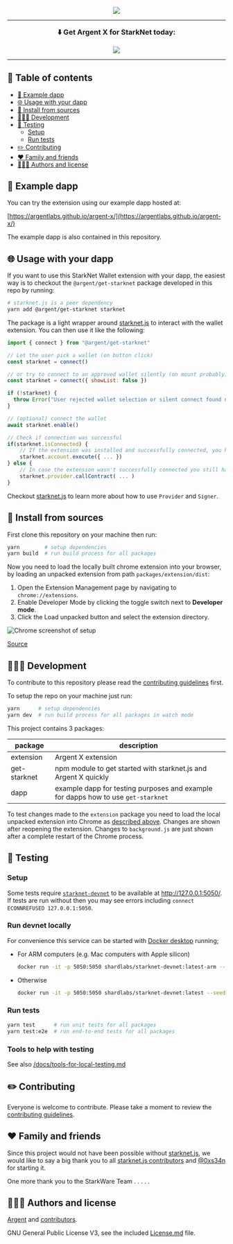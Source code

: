 <!-- logo -->
<p align="center">
  <img src="https://raw.githubusercontent.com/argentlabs/argent-x/HEAD/assets/readme-header.png">
</p>

---

<h3 align='center' style='margin: 1em;'>⬇️ Get <b>Argent X</b> for StarkNet today:</h3>

<p align="center">
  <a href="https://chrome.google.com/webstore/detail/argent-x-starknet-wallet/dlcobpjiigpikoobohmabehhmhfoodbb/">
    <img src="https://raw.githubusercontent.com/argentlabs/argent-x/HEAD/assets/button-download.svg">
  </a>
</p>

---

<h2>🌈 Table of contents</h2>

- [🧒 Example dapp](#-example-dapp)
- [🌐 Usage with your dapp](#-usage-with-your-dapp)
- [🚀 Install from sources](#-install-from-sources)
- [👩🏾‍💻 Development](#-development)
- [🧪 Testing](#-testing)
  - [Setup](#setup)
  - [Run tests](#run-tests)
- [✏️ Contributing](#️-contributing)
- [❤️ Family and friends](#️-family-and-friends)
- [👨🏼‍🎨 Authors and license](#-authors-and-license)

## 🧒 Example dapp

You can try the extension using our example dapp hosted at:

[https://argentlabs.github.io/argent-x/](https://argentlabs.github.io/argent-x/)

The example dapp is also contained in this repository.

## 🌐 Usage with your dapp

If you want to use this StarkNet Wallet extension with your dapp, the easiest way is to checkout the `@argent/get-starknet` package developed in this repo by running:

```bash
# starknet.js is a peer dependency
yarn add @argent/get-starknet starknet
```

The package is a light wrapper around [starknet.js](https://github.com/0xs34n/starknet.js) to interact with the wallet extension. You can then use it like the following:

```javascript
import { connect } from "@argent/get-starknet"

// Let the user pick a wallet (on button click)
const starknet = connect()

// or try to connect to an approved wallet silently (on mount probably)
const starknet = connect({ showList: false })

if (!starknet) {
  throw Error("User rejected wallet selection or silent connect found nothing")
}

// (optional) connect the wallet
await starknet.enable()

// Check if connection was successful
if(starknet.isConnected) {
    // If the extension was installed and successfully connected, you have access to a starknet.js Signer object to do all kinds of requests through the user's wallet contract.
    starknet.account.execute({ ... })
} else {
    // In case the extension wasn't successfully connected you still have access to a starknet.js Provider to read starknet states and sent anonymous transactions
    starknet.provider.callContract( ... )
}
```

Checkout [starknet.js](https://github.com/0xs34n/starknet.js) to learn more about how to use `Provider` and `Signer`.

## 🚀 Install from sources

First clone this repository on your machine then run:

```bash
yarn        # setup dependencies
yarn build  # run build process for all packages
```

Now you need to load the locally built chrome extension into your browser, by loading an unpacked extension from path `packages/extension/dist`:

1. Open the Extension Management page by navigating to `chrome://extensions`.
2. Enable Developer Mode by clicking the toggle switch next to **Developer mode**.
3. Click the Load unpacked button and select the extension directory.

![Chrome screenshot of setup](https://wd.imgix.net/image/BhuKGJaIeLNPW9ehns59NfwqKxF2/vOu7iPbaapkALed96rzN.png?auto=format)

[Source](https://developer.chrome.com/docs/extensions/mv3/getstarted/#manifest)

## 👩🏾‍💻 Development

To contribute to this repository please read the [contributing guidelines](Contributing.md) first.

To setup the repo on your machine just run:

```bash
yarn      # setup dependencies
yarn dev  # run build process for all packages in watch mode
```

This project contains 3 packages:

| package | description |
| --- | --- |
| extension | Argent X extension |
| get-starknet | npm module to get started with starknet.js and Argent X quickly |
| dapp | example dapp for testing purposes and example for dapps how to use `get-starknet` |

To test changes made to the `extension` package you need to load the local unpacked extension into Chrome as [described above](#install-fromsources). Changes are shown after reopening the extension. Changes to `background.js` are just shown after a complete restart of the Chrome process.

## 🧪 Testing

### Setup

Some tests require [`starknet-devnet`](https://github.com/Shard-Labs/starknet-devnet) to be available at http://127.0.0.1:5050/. If tests are run without then you may see errors including `connect ECONNREFUSED 127.0.0.1:5050`.

### Run devnet locally

For convenience this service can be started with [Docker desktop](https://www.docker.com/get-started/) running;

- For ARM computers (e.g. Mac computers with Apple silicon)

  ```bash
  docker run -it -p 5050:5050 shardlabs/starknet-devnet:latest-arm --seed 0
  ```

- Otherwise

  ```bash
  docker run -it -p 5050:5050 shardlabs/starknet-devnet:latest --seed 0
  ```

### Run tests

```bash
yarn test      # run unit tests for all packages
yarn test:e2e  # run end-to-end tests for all packages
```

### Tools to help with testing

See also [/docs/tools-for-local-testing.md](/docs/tools-for-local-testing.md)

## ✏️ Contributing

Everyone is welcome to contribute. Please take a moment to review the [contributing guidelines](Contributing.md).

## ❤️ Family and friends

Since this project would not have been possible without [starknet.js](https://github.com/seanjameshan/starknet.js), we would like to say a big thank you to all [starknet.js contributors](https://github.com/0xs34n/starknet.js/graphs/contributors) and [@0xs34n](https://github.com/0xs34n) for starting it.

One more thank you to the StarkWare Team . . . . .

## 👨🏼‍🎨 Authors and license

[Argent](https://github.com/argentlabs) and [contributors](https://github.com/argentlabs/argent-x/graphs/contributors).

GNU General Public License V3, see the included [License.md](License.md) file.
